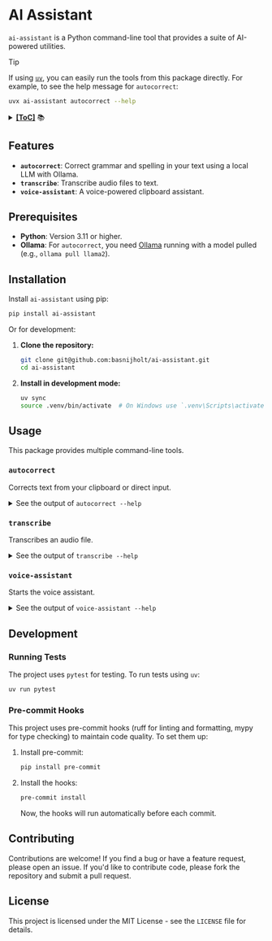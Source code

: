 # AI Assistant

`ai-assistant` is a Python command-line tool that provides a suite of AI-powered utilities.

> [!TIP]
> If using [`uv`](https://docs.astral.sh/uv/), you can easily run the tools from this package directly. For example, to see the help message for `autocorrect`:
>
> ```bash
> uvx ai-assistant autocorrect --help
> ```

<details><summary><b><u>[ToC]</u></b> 📚</summary>

<!-- START doctoc generated TOC please keep comment here to allow auto update -->
<!-- DON'T EDIT THIS SECTION, INSTEAD RE-RUN doctoc TO UPDATE -->

- [Features](#features)
- [Prerequisites](#prerequisites)
- [Installation](#installation)
- [Usage](#usage)
  - [`autocorrect`](#autocorrect)
  - [`transcribe`](#transcribe)
  - [`voice-assistant`](#voice-assistant)
- [Development](#development)
  - [Running Tests](#running-tests)
  - [Pre-commit Hooks](#pre-commit-hooks)
- [Contributing](#contributing)
- [License](#license)

<!-- END doctoc generated TOC please keep comment here to allow auto update -->

</details>

## Features

- **`autocorrect`**: Correct grammar and spelling in your text using a local LLM with Ollama.
- **`transcribe`**: Transcribe audio files to text.
- **`voice-assistant`**: A voice-powered clipboard assistant.

## Prerequisites

- **Python**: Version 3.11 or higher.
- **Ollama**: For `autocorrect`, you need [Ollama](https://ollama.ai/) running with a model pulled (e.g., `ollama pull llama2`).

## Installation

Install `ai-assistant` using pip:

```bash
pip install ai-assistant
```

Or for development:

1. **Clone the repository:**

   ```bash
   git clone git@github.com:basnijholt/ai-assistant.git
   cd ai-assistant
   ```

2. **Install in development mode:**

   ```bash
   uv sync
   source .venv/bin/activate  # On Windows use `.venv\Scripts\activate`
   ```

## Usage

This package provides multiple command-line tools.

### `autocorrect`

Corrects text from your clipboard or direct input.

<details>
<summary>See the output of <code>autocorrect --help</code></summary>

<!-- CODE:BASH:START -->
<!-- echo '```yaml' -->
<!-- export NO_COLOR=1 -->
<!-- export TERM=dumb -->
<!-- autocorrect --help -->
<!-- echo '```' -->
<!-- CODE:END -->

<!-- OUTPUT:START -->
<!-- ⚠️ This content is auto-generated by `markdown-code-runner`. -->
```yaml
```

<!-- OUTPUT:END -->

</details>

### `transcribe`

Transcribes an audio file.

<details>
<summary>See the output of <code>transcribe --help</code></summary>

<!-- CODE:BASH:START -->
<!-- echo '```yaml' -->
<!-- export NO_COLOR=1 -->
<!-- export TERM=dumb -->
<!-- transcribe --help -->
<!-- echo '```' -->
<!-- CODE:END -->

<!-- OUTPUT:START -->
<!-- ⚠️ This content is auto-generated by `markdown-code-runner`. -->
```yaml
usage: transcribe [-h] [--log-level {DEBUG,INFO,WARNING,ERROR}]
                  [--log-file LOG_FILE] [-q] [--device-index DEVICE_INDEX]
                  [--list-devices] [--asr-server-ip ASR_SERVER_IP]
                  [--asr-server-port ASR_SERVER_PORT] [--clipboard]

Wyoming ASR Client for streaming microphone audio to a transcription server.

options:
  -h, --help            show this help message and exit
  --log-level {DEBUG,INFO,WARNING,ERROR}
                        Set logging level.
  --log-file LOG_FILE   Path to a file to write logs to.
  -q, --quiet           Suppress console output from rich.
  --device-index DEVICE_INDEX
                        Index of the PyAudio input device to use.
  --list-devices        List available audio input devices and exit.
  --asr-server-ip ASR_SERVER_IP
                        Wyoming ASR server IP address.
  --asr-server-port ASR_SERVER_PORT
                        Wyoming ASR server port.
  --clipboard           Copy transcript to clipboard (default: True).
```

<!-- OUTPUT:END -->

</details>

### `voice-assistant`

Starts the voice assistant.

<details>
<summary>See the output of <code>voice-assistant --help</code></summary>

<!-- CODE:BASH:START -->
<!-- echo '```yaml' -->
<!-- export NO_COLOR=1 -->
<!-- export TERM=dumb -->
<!-- voice-assistant --help -->
<!-- echo '```' -->
<!-- CODE:END -->

<!-- OUTPUT:START -->
<!-- ⚠️ This content is auto-generated by `markdown-code-runner`. -->
```yaml
usage: voice-assistant [-h] [--log-level {DEBUG,INFO,WARNING,ERROR}]
                       [--log-file LOG_FILE] [-q]
                       [--device-index DEVICE_INDEX] [--list-devices]
                       [--asr-server-ip ASR_SERVER_IP]
                       [--asr-server-port ASR_SERVER_PORT] [--model MODEL]
                       [--ollama-host OLLAMA_HOST]

Interact with clipboard text via a voice command using Wyoming and an Ollama LLM.

This script combines functionalities from transcribe.py and autocorrect_ollama.py.

WORKFLOW:
1. The script starts and immediately copies the current content of the clipboard.
2. It then starts listening for a voice command via the microphone.
3. The user triggers a stop signal (e.g., via a Keyboard Maestro hotkey sending SIGINT).
4. The script stops recording and finalizes the transcription of the voice command.
5. It sends the original clipboard text and the transcribed command to a local LLM.
6. The LLM processes the text based on the instruction (either editing it or answering a question).
7. The resulting text is then copied back to the clipboard.

KEYBOARD MAESTRO INTEGRATION:
To create a hotkey toggle for this script, set up a Keyboard Maestro macro with:

1. Trigger: Hot Key (e.g., Cmd+Shift+A for "Assistant")

2. If/Then/Else Action:
   - Condition: Shell script returns success
   - Script: pgrep -f "voice_clipboard_assistant\.py" > /dev/null

3. Then Actions (if process is running):
   - Display Text Briefly: "🗣️ Processing command..."
   - Execute Shell Script: pkill -INT -f "voice_clipboard_assistant\.py"
   - (The script will show its own "Done" notification)

4. Else Actions (if process is not running):
   - Display Text Briefly: "📋 Listening for command..."
   - Execute Shell Script:
     #!/bin/zsh
     source "$HOME/.dotbins/shell/zsh.sh" 2>/dev/null || true  # Adds uv to PATH
     ${HOME}/dotfiles/scripts/voice_clipboard_assistant.py --device-index 1 --quiet &
   - Select "Display results in a notification"

options:
  -h, --help            show this help message and exit
  --log-level {DEBUG,INFO,WARNING,ERROR}
                        Set logging level.
  --log-file LOG_FILE   Path to a file to write logs to.
  -q, --quiet           Suppress console output from rich.
  --device-index DEVICE_INDEX
                        Index of the PyAudio input device to use.
  --list-devices        List available audio input devices and exit.
  --asr-server-ip ASR_SERVER_IP
                        Wyoming ASR server IP address.
  --asr-server-port ASR_SERVER_PORT
                        Wyoming ASR server port.
  --model MODEL, -m MODEL
                        The Ollama model to use. Default is devstral:24b.
  --ollama-host OLLAMA_HOST
                        The Ollama server host. Default is
                        http://pc.local:11434.
```

<!-- OUTPUT:END -->

</details>


## Development

### Running Tests

The project uses `pytest` for testing. To run tests using `uv`:

```bash
uv run pytest
```

### Pre-commit Hooks

This project uses pre-commit hooks (ruff for linting and formatting, mypy for type checking) to maintain code quality. To set them up:

1. Install pre-commit:

   ```bash
   pip install pre-commit
   ```

2. Install the hooks:

   ```bash
   pre-commit install
   ```

   Now, the hooks will run automatically before each commit.

## Contributing

Contributions are welcome! If you find a bug or have a feature request, please open an issue. If you'd like to contribute code, please fork the repository and submit a pull request.

## License

This project is licensed under the MIT License - see the `LICENSE` file for details.
